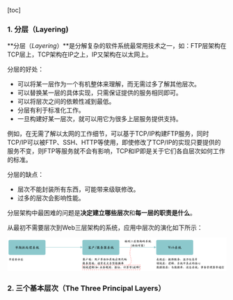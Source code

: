 [toc]

### 1. 分层（Layering)

**分层（*Layering*）**是分解复杂的软件系统最常用技术之一，如：FTP层架构在TCP层上，TCP架构在IP之上，IP又架构在以太网上。

分层的好处：

- 可以将某一层作为一个有机整体来理解，而无需过多了解其他层次。
- 可以替换某一层的具体实现，只需保证提供的服务相同即可。
- 可以将层次之间的依赖性减到最低。
- 分层有利于标准化工作。
- 一旦构建好某一层次，就可以用它为很多上层服务提供支持。

例如，在无需了解以太网的工作细节，可以基于TCP/IP构建FTP服务，同时TCP/IP可以被FTP、SSH、HTTP等使用，即使修改了TCP/IP的实现只要提供的服务不变，则FTP等服务就不会有影响，TCP和IP即是关于它们各自层次如何工作的标准。

分层的缺点：

- 层次不能封装所有东西，可能带来级联修改。
- 过多的层次会影响性能。

分层架构中最困难的问题是**决定建立哪些层次**和**每一层的职责是什么**。

从最初不需要层次到Web三层架构的系统，应用中层次的演化如下所示：

![企业应用中层次的演化](./_Resources/应用中层次的演化.png)

### 2. 三个基本层次（The Three Principal Layers）


